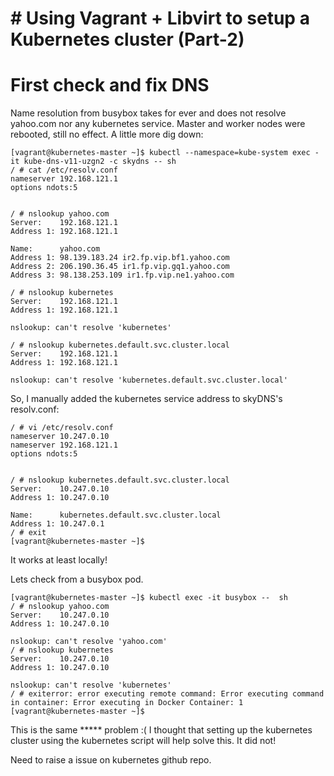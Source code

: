 # # Using Vagrant + Libvirt to setup a Kubernetes cluster (Part-2)

# First check and fix DNS

Name resolution from busybox takes for ever and does not resolve yahoo.com nor any kubernetes service. Master and worker nodes were rebooted, still no effect. A little more dig down:

```
[vagrant@kubernetes-master ~]$ kubectl --namespace=kube-system exec -it kube-dns-v11-uzgn2 -c skydns -- sh
/ # cat /etc/resolv.conf 
nameserver 192.168.121.1
options ndots:5


/ # nslookup yahoo.com
Server:    192.168.121.1
Address 1: 192.168.121.1

Name:      yahoo.com
Address 1: 98.139.183.24 ir2.fp.vip.bf1.yahoo.com
Address 2: 206.190.36.45 ir1.fp.vip.gq1.yahoo.com
Address 3: 98.138.253.109 ir1.fp.vip.ne1.yahoo.com

/ # nslookup kubernetes
Server:    192.168.121.1
Address 1: 192.168.121.1

nslookup: can't resolve 'kubernetes'

/ # nslookup kubernetes.default.svc.cluster.local
Server:    192.168.121.1
Address 1: 192.168.121.1

nslookup: can't resolve 'kubernetes.default.svc.cluster.local'
```

So, I manually added the kubernetes service address to skyDNS's resolv.conf:

```
/ # vi /etc/resolv.conf 
nameserver 10.247.0.10
nameserver 192.168.121.1
options ndots:5


/ # nslookup kubernetes.default.svc.cluster.local
Server:    10.247.0.10
Address 1: 10.247.0.10

Name:      kubernetes.default.svc.cluster.local
Address 1: 10.247.0.1
/ # exit
[vagrant@kubernetes-master ~]$ 
```

It works at least locally!

Lets check from a busybox pod.


```
[vagrant@kubernetes-master ~]$ kubectl exec -it busybox --  sh
/ # nslookup yahoo.com
Server:    10.247.0.10
Address 1: 10.247.0.10

nslookup: can't resolve 'yahoo.com'
/ # nslookup kubernetes
Server:    10.247.0.10
Address 1: 10.247.0.10

nslookup: can't resolve 'kubernetes'
/ # exiterror: error executing remote command: Error executing command in container: Error executing in Docker Container: 1
[vagrant@kubernetes-master ~]$ 
```

This is the same ***** problem :( I thought that setting up the kubernetes cluster using the kubernetes script will help solve this. It did not!

Need to raise a issue on kubernetes github repo.



